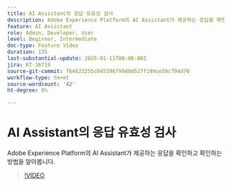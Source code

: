 ```yaml
---
title: AI Assistant의 응답 유효성 검사
description: Adobe Experience Platform의 AI Assistant가 제공하는 응답을 확인하고 확인하는 방법을 알아봅니다.
feature: AI Assistant
role: Admin, Developer, User
level: Beginner, Intermediate
doc-type: Feature Video
duration: 135
last-substantial-update: 2025-01-11T00:00:00Z
jira: KT-16719
source-git-commit: f64623255c045396799d0d627f199ce59c794d70
workflow-type: tm+mt
source-wordcount: '42'
ht-degree: 0%

---
```



# AI Assistant의 응답 유효성 검사

Adobe Experience Platform의 AI Assistant가 제공하는 응답을 확인하고 확인하는 방법을 알아봅니다.

>[!VIDEO](https://video.tv.adobe.com/v/3441738/?learn=on&enablevpops)
